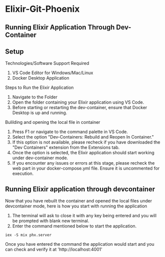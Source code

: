 # Elixir-Git-Phoenix

## Running Elixir Application Through Dev-Container

## Setup

Technologies/Software Support Required

1. VS Code Editor for Windows/Mac/Linux
2. Docker Desktop Application

Steps to Run the Elixir Application

1. Navigate to the Folder
2. Open the folder containing your Elixir application using VS Code.
3. Before starting or restarting the dev-container, ensure that Docker Desktop is up and running.

Bulilding and opening the local file in container

1. Press F1 or navigate to the command palette in VS Code.
2. Select the option "Dev-Containers: Rebuild and Reopen In Container."
3. If this option is not available, please recheck if you have downloaded the "Dev Containers" extension from the Extensions tab.
4. Once the option is selected, the Elixir application should start working under dev-container mode.
5. If you encounter any issues or errors at this stage, please recheck the web part in your docker-compose.yml file. Ensure it is uncommented for execution.

## Running Elixir application through devcontainer

Now that you have rebuilt the container and opened the local files under devcontainer mode, here is how you start with running the application

1. The terminal will ask to close it with any key being entered and you will be prompted with blank new terminal.
2. Enter the command mentioned below to start the application.

```
iex -S mix phx.server
```

Once you have entered the command the application would start and you can check and verify it at 'http://localhost:4001'

